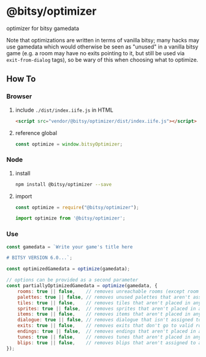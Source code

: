 # @bitsy/optimizer

optimizer for bitsy gamedata

Note that optimizations are written in terms of vanilla bitsy; many hacks may use gamedata which would otherwise be seen as "unused" in a vanilla bitsy game (e.g. a room may have no exits pointing to it, but still be used via `exit-from-dialog` tags), so be wary of this when choosing what to optimize.

## How To

### Browser

1. include `./dist/index.iife.js` in HTML

	```html
	<script src="vendor/@bitsy/optimizer/dist/index.iife.js"></script>
	```

2. reference global

	```js
	const optimize = window.bitsyOptimizer;
	```

### Node

1. install

	```sh
	npm install @bitsy/optimizer --save
	```

2. import

	```js
	const optimize = require("@bitsy/optimizer");
	```

	```js
	import optimize from '@bitsy/optimizer';
	```

### Use

```js
const gamedata = `Write your game's title here

# BITSY VERSION 6.0...`;

const optimizedGamedata = optimize(gamedata);

// options can be provided as a second parameter
const partiallyOptimizedGamedata = optimize(gamedata, {
	rooms: true || false,    // removes unreachable rooms (except room 0)
	palettes: true || false, // removes unused palettes that aren't assigned to any rooms
	tiles: true || false,    // removes tiles that aren't placed in any rooms
	sprites: true || false,  // removes sprites that aren't placed in any rooms or used as an avatar
	items: true || false,    // removes items that aren't placed in any rooms
	dialogue: true || false, // removes dialogue that isn't assigned to any sprites or items
	exits: true || false,    // removes exits that don't go to valid rooms
	endings: true || false,  // removes endings that aren't placed in any rooms
	tunes: true || false,    // removes tunes that aren't placed in any rooms
	blips: true || false,    // removes blips that aren't assigned to any sprites or items
});
```
